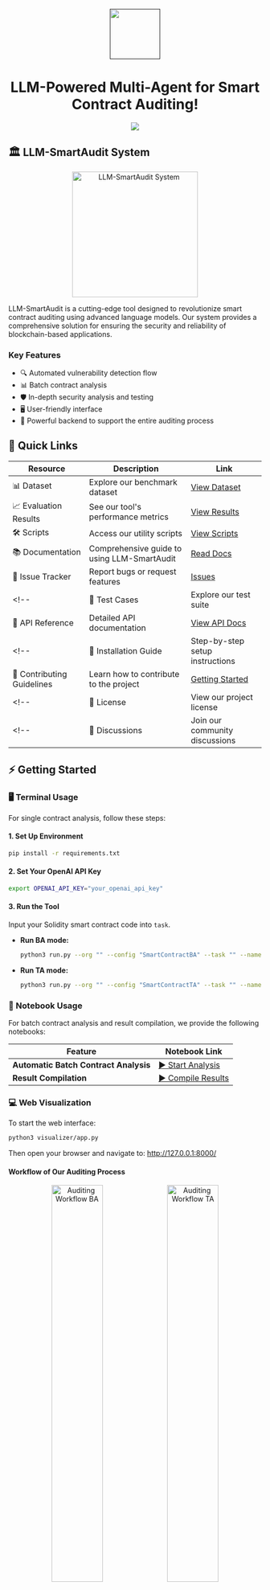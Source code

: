 
<div align="center">

  <a href=""><picture>
    <img src="./images/logo_LLM.jpg" height=100>
      </picture></a>


# LLM-Powered Multi-Agent for Smart Contract Auditing!

![](https://i.ibb.co/sJ7RhGG/image-41.png)
</div>

## 🏛️  LLM-SmartAudit System

<div align="center">
  <img src="./images/framework.png" alt="LLM-SmartAudit System" height="250">
</div>

LLM-SmartAudit is a cutting-edge tool designed to revolutionize smart contract auditing using advanced language models. Our system provides a comprehensive solution for ensuring the security and reliability of blockchain-based applications.

### Key Features

- 🔍 Automated vulnerability detection flow
- 📊 Batch contract analysis
- 🛡️ In-depth security analysis and testing
- 🖥️ User-friendly interface
- 🚀 Powerful backend to support the entire auditing process

## 📑 Quick Links
| Resource | Description | Link |
|----------|-------------|------|
| 📊 Dataset | Explore our benchmark dataset | [View Dataset](https://github.com/LLMAudit/LLMSmartAuditTool/tree/main/benchmark) |
| 📈 Evaluation Results | See our tool's performance metrics | [View Results](https://github.com/LLMAudit/LLMSmartAuditTool/tree/main/evaluation) |
| 🛠️ Scripts | Access our utility scripts | [View Scripts](https://github.com/LLMAudit/LLMSmartAuditTool/blob/main/scripts) |
| 📚 Documentation | Comprehensive guide to using LLM-SmartAudit | [Read Docs](https://github.com/LLMAudit/LLMSmartAuditTool/wiki) |
| 🐛 Issue Tracker | Report bugs or request features | [Issues](https://github.com/LLMAudit/LLMSmartAuditTool/issues) |
<!-- | 🧪 Test Cases | Explore our test suite | [View Tests](https://github.com/LLMAudit/LLMSmartAuditTool/tree/main/tests) |
| 📝 API Reference | Detailed API documentation | [View API Docs](https://github.com/LLMAudit/LLMSmartAuditTool/blob/main/API.md) | -->
<!-- | 🚀 Installation Guide | Step-by-step setup instructions | [Getting Started](#️#getting-started) |
| 👥 Contributing Guidelines | Learn how to contribute to the project | [Getting Started](#️#notebook-usage) | -->
<!-- | 📜 License | View our project license | [License](https://github.com/LLMAudit/LLMSmartAuditTool/blob/main/LICENSE) | -->
<!-- | 💬 Discussions | Join our community discussions | [Discussions](https://github.com/LLMAudit/LLMSmartAuditTool/discussions) | -->


## ⚡️ Getting Started

### 🖥️ Terminal Usage

For single contract analysis, follow these steps:

#### 1. Set Up Environment

```bash
pip install -r requirements.txt
```

#### 2. Set Your OpenAI API Key

```bash
export OPENAI_API_KEY="your_openai_api_key"
```

#### 3. Run the Tool

Input your Solidity smart contract code into `task`.

- **Run BA mode:**
  ```bash
  python3 run.py --org "" --config "SmartContractBA" --task "" --name "" --model ""
  ```

- **Run TA mode:**
  ```bash
  python3 run.py --org "" --config "SmartContractTA" --task "" --name "" --model ""
  ```

### 📓 Notebook Usage

For batch contract analysis and result compilation, we provide the following notebooks:

| Feature | Notebook Link |
|---------|---------------|
| **Automatic Batch Contract Analysis** | [▶️ Start Analysis](https://github.com/LLMAudit/LLMSmartAuditTool/blob/main/scripts/auto_test.ipynb) |
| **Result Compilation** | [▶️ Compile Results](https://github.com/LLMAudit/LLMSmartAuditTool/blob/main/scripts/generateTAReports.ipynb) |

### 💻️ Web Visualization

To start the web interface:

```bash
python3 visualizer/app.py
```

Then open your browser and navigate to: http://127.0.0.1:8000/

#### Workflow of Our Auditing Process

<div align="center">
  <img src='./images/chatchain_1.png' width="45%" style="max-width: 250px;" alt="Auditing Workflow BA">
  <img src='./images/chatchain_2.png' width="45%" style="max-width: 250px;" alt="Auditing Workflow TA">
</div>

#### Monitoring the Running Process

<div align="center">
  <img src='./images/Index.png' width="35%" style="max-width: 300px;" alt="Monitoring Process 1">
  <img src='./images/index2.png' width="30%" style="max-width: 300px;" alt="Monitoring Process 2">
  <img src='./images/index3.png' width="30%" style="max-width: 300px;" alt="Monitoring Process 3">
</div>

#### Replay Multi-conversations Between LLM-based Agents

<div align="center">
  <img src='./images/replay_1.png' width="45%" style="max-width: 300px;" alt="Replay Process 1">
  <img src='./images/replay_2.png' width="45%" style="max-width: 300px;" alt="Replay Process 2">
</div>

## 🐞 Prompt of Detector Design in TA Mode

| ID | Scenario | Description |
|---|-------|---------------------------|
|1|Arithmetic Detector| Integer Overflow/Underflow vulnerabilities can occur in the following cases: <br> 1. When the result of an arithmetic operation exceeds the maximum or falls below the minimum value that can be stored in the data type being used in the contract code. <br> 2. When the contract does not include any checks for integer overflow/underflow when performing calculations involving tokens and prices. <br> 3. When the contract uses `SafeMath`, ensure that each arithmetic operation uses `SafeMath` functions to prevent overflow and underflow. <br> Please conduct a thorough analysis, considering the following information: <br> 1. Review the contract's code logic to identify any potential areas where arithmetic operations might cause overflow or underflow. <br> 2. Examine critical functions, particularly those involving token transfers, balances, and price calculations, to ensure they have proper checks in place. <br> 3. Verify that every arithmetic operation in the contract uses `SafeMath` functions to prevent overflow and underflow.
|2|Reentrancy Detector|Reentrancy vulnerabilities can occur in the following cases:<br>1. When the contract makes an external call to another contract or address, and that call can re-enter the original contract before the initial function execution is complete, <br> 2. When state changes in the contract are performed after an external call, allowing reentrant calls to manipulate the contract's state,<br>3. When there are no proper mechanisms such as the Checks-Effects-Interactions pattern or ReentrancyGuard to prevent reentrancy attacks.<br>Please conduct a thorough analysis, considering the following information:<br>1. Review the contract's code logic to identify any potential areas where external calls are made that could lead to reentrancy issues,<br>2. Examine critical functions, particularly those involving Ether transfers, token transfers, and balance updates, to ensure they have proper checks in place,<br>3. Verify that the contract uses the Checks-Effects-Interactions pattern or ReentrancyGuard to prevent reentrancy attacks. |
|3|Unchecked Send Detector|Unchecked External Call vulnerabilities can result in unintended consequences and create opportunities for malicious actors to exploit the contract. Please conduct a thorough analysis, considering the following information:<br>1. Review the contract's code logic to identify any potential areas where external calls are made without checking the success of the call,<br>2. Examine critical functions, particularly those involving fund transfers or interactions with other contracts, to ensure they check the return value of external calls,<br>3. Investigate scenarios in which external calls can fail silently, leading to potential security risks or loss of funds,<br>4. Pay special attention to instances of ERC20 transfer and transferFrom calls to ensure their return values are checked.|
|4|Unchecked Low-Level-Call Detector|There are three cases, the contract may have Unchecked Low-level Calls:<br>1. When low-level calls (such as `call`, `delegatecall`, `send`) are not adequately checked, the calling contract may execute code in the external contract without ensuring the external contract's behavior is as expected.<br>2. When the external contract's code is not trusted or its behavior is unpredictable, it can compromise the overall security and stability of the calling contract.<br>3. When the execution of low-level function calls fails, the contract does not handle errors. The contract does not provide any mechanism to handle or revert the transaction, potentially resulting in a loss of funds.|
|5|TOD Detector| Transactions Order Dependence vulnerabilities can result in unintended consequences and create opportunities for malicious actors to exploit transaction sequencing.<br>Please conduct a thorough analysis, considering the following information:<br>1. Review the contract's code logic to identify any potential areas where the order of transaction execution might have an impact on the contract's behavior,<br>2. Examine critical functions, particularly those involving fund transfers or resource allocation, to ensure they are not susceptible to Transactions Order Dependence,<br>3. Investigate scenarios in which gas prices can be manipulated to change the order of transaction execution.|
|6|Timestamp Manipulation Detector|Timestamp Manipulation vulnerabilities can occur in the following cases:<br>1. When the contract relies on block timestamps (e.g., block.timestamp, now) for critical decisions, such as generating randomness or enforcing time-based conditions,<br>2. When the contract uses block timestamps to determine the outcome of random number generation, which can be manipulated by miners,<br>3. When the contract's logic depends on exact timestamps for time-based conditions like auction timing or lockup periods, allowing miners to manipulate the outcome,<br>Please conduct a thorough analysis, considering the following information:<br>1. Review the contract's code logic to identify any potential areas where block timestamps are used for critical decisions,<br>2. Examine critical functions, particularly those involving randomness generation, timed conditions, and state changes based on timestamps, to ensure they have proper checks in place,<br>3. Verify that the contract minimizes reliance on block timestamps and uses alternative methods where possible to prevent manipulation.|
|7|Predictable Randomness Detector| There are two cases, the code may have Predictable Randomness vulnerabilities:<br>1. Reliance on blockhash for randomness, which pertains to the flawed generation of random numbers within smart contracts. Random numbers often influence the decisions or outcomes of contract functionalities. If the process of random number generation is compromised, adversaries may predict the contract outcome, leading to potential exploitation,<br>2. Reliance on blocknumber for randomness, which will be used by attacker if he control the number of blocks mined in a given time frame. If the process of random number generation is compromised, adversaries may predict the contract outcome, leading to potential.|
|8|TX Reliance Detector|There are one cases, the code may have Reliance on `tx.origin` vulnerabilities:<br>1. When the contract relies on `tx.origin` to verify the owner of the contract or ensure that only the contract owner can call a withdraw function, it's important to note that `tx.origin` represents the original sender of the transaction, which can differ from the immediate caller, making it an unsafe access control method in contract-to-contract interactions.<br>Please conduct a thorough analysis, considering the following information:<br>1. Review the contract's code logic to identify any potential areas where `tx.origin` is used for access control.<br>2. Examine critical functions, particularly those involving ownership verification and access control mechanisms, to ensure they do not rely on `tx.origin`.<br>3. Verify that the contract uses safer alternatives like `msg.sender` for access control where possible to prevent vulnerabilities.|
|9|Suicide Detector|Your analysis should determine if this function is protected by strong access control mechanisms, preventing its misuse and the potential loss of contract funds. Proceed with the following steps in your analysis:<br>1. Scrutinize the contract's code to determine if the `selfdestruct` function is safeguarded with appropriate restrictions to prevent unauthorized access,<br>2. Scan the contract for any uses of `selfdestruct(msg.sender)`. Document each instance and investigate the associated access control logic to ensure only the legitimate contract owner can invoke this function,<br>3. Similarly, identify any usage of `suicide(owner)` within the contract's code. Review the access controls in place to confirm that only authorized parties can execute this function,<br>4. Evaluate the current access control setup for both patterns. Look for vulnerabilities that could allow non-owners or unauthorized users to exploit these functions.|
|10|Gas Limit Detector|There are two cases, the code may have Gas Limit vulnerabilities: <br>1. Lack of gas limit considerations: the contract does not consider the gas limit when executing a function OR external calls, and the function performs a while loop that can potentially iterate a large number of times, leading to out-of-gas errors and failed transactions,<br>2. Potential denial-of-service (DoS) vulnerability: the contracts do not include any gas limit checks or other mechanisms to prevent DoS attacks. This can allow malicious actors to perform resource-intensive operations, leading to network congestion or contract unavailability.|
|11|Price Manipulation Detector|  There are two cases where the contract may have Price Manipulation vulnerabilities:<br>1. When the contract allows arbitrary adjustment of token prices by a centralized authority without any checks or balances, potentially leading to unfair trades,<br>2. When the contract does not utilize decentralized or transparent mechanisms for determining token prices, allowing for potential exploitation by the controlling entity. <br>Please conduct a thorough analysis, considering the following information:<br>1. Review the contract's code logic to identify any potential areas where token prices can be manipulated by a centralized authority or other entities.<br>2. Examine critical functions involved in price determination and trading mechanisms to ensure they use decentralized and transparent methods, such as price oracles or automated market makers.<br>3. Verify that the contract includes safeguards to prevent unauthorized or unfair price adjustments, such as multi-signature requirements, time delays, or on-chain governance mechanisms.|
|12|Data Corruption Detector| There are two cases where the contract may have Assumption of Fixed-Length Array vulnerabilities:<br>1. When the contract incorrectly assumes that an array returned by a function has a fixed length, potentially leading to data corruption or out-of-bounds errors if the actual array length differs,<br>2. When the contract does not handle dynamic array lengths properly, causing incorrect data processing or logic errors.|
|13|Withdrawal Function Detector|Your analysis should determine if the contract provides a secure method for users to withdraw their funds.<br>Proceed with the following steps in your analysis:<br>1. Scrutinize the contract's code to determine if there is a function that allows users to withdraw their deposited funds,<br>2. Scan the contract for any functions related to withdrawing Ether or other assets. Document each instance and investigate the logic to ensure it is implemented securely，<br>3. Evaluate whether the withdrawal function, if present, follows best practices to prevent common vulnerabilities such as reentrancy attacks. Ensure it uses the Checks-Effects-Interactions pattern，<br>4. If no withdrawal function is found, assess the impact on users who have deposited funds into the contract. Highlight the importance of having a secure withdrawal mechanism.|
|14|Lack Authorization Detector| This type of vulnerability occurs when functions are accessible to unauthorized users, leading to potential misuse and exploitation of contract functionalities. Proceed with the following steps in your analysis: <br>1. Scrutinize the contract's code to identify all functions that modify the state of the contract or perform sensitive operations,<br>2. Determine if each identified function has appropriate access control mechanisms, such as `onlyOwner`, `onlyAdmin`, or other custom modifiers that restrict access to authorized users only,<br>3. Look for any functions that do not have explicit access control modifiers and assess whether their unrestricted access could lead to unauthorized actions,<br>4. Evaluate the current access control setup for potential bypasses or weaknesses that could allow unauthorized users to call restricted functions.|
|15|Data Inconsistency Detector|This type of vulnerability occurs when data may become inconsistent due to incorrect assumptions about how data is stored, accessed, or modified.<br>Proceed with the following steps in your analysis:<br>1. Scrutinize the contract's code to identify any assumptions made about the behavior of storage and memory when handling data.<br>2. Look for patterns where data is copied from storage to memory, or vice versa, and determine if these operations are performed correctly.<br>3. Identify any functions or segments of code where temporary copies of data are made, and assess whether these copies are used appropriately without causing unintended modifications to the original data.<br>4. Evaluate the overall logic of data manipulation within the contract to ensure that all operations maintain consistency and integrity of the stored data.|
|16|Hash Collision Detector|  This type of vulnerability occurs when different inputs produce the same hash due to improper handling of concatenated values, leading to potential security issues. Proceed with the following steps in your analysis:<br>1. Scrutinize the contract's code to identify any functions that generate hashes from input values,<br>2. Look for patterns where multiple input values are concatenated without clear delimiters before hashing. Pay special attention to the use of `abi.encodePacked` for concatenation,<br>3. Determine if the concatenated inputs can produce the same hash for different combinations of input values, leading to potential hash collisions,<br>4. Evaluate the logic for generating and handling hashes within the contract to ensure that the potential for hash collisions is minimized.|
|17|Uninitialized Return Variable Detector|  This type of vulnerability occurs when a function declares a return variable but does not properly initialize or set it, leading to incorrect or unpredictable return values. Proceed with the following steps in your analysis:<br>1. Scrutinize the contract's code to identify any functions that declare return variables,<br>2. Look for patterns where return variables are declared but not properly initialized or assigned a value within the function,<br>3. Determine if the function correctly returns the intended value, ensuring that the return variable is set appropriately before the function exits,<br>4. Evaluate the logic and flow of the function to ensure that all paths correctly initialize and set the return variable.|
|18|Misdeclared Constructor Detector| This type of vulnerability occurs when a constructor is incorrectly declared using outdated syntax, causing it to be treated as a normal function rather than a constructor. This can lead to unauthorized initialization or modification of contract state variables.<br>Proceed with the following steps in your analysis:<br>1. Scrutinize the contract's code to identify any functions that are intended to be constructors,<br>2. Look for functions that have the same name as the contract and determine if they are intended to act as constructors. In modern Solidity versions, constructors should use the `constructor` keyword instead,<br>3. Check if these functions are public and can be called by any user, leading to potential unauthorized access or modification of contract state variables,<br>4. Evaluate the overall contract initialization logic to ensure that constructors are correctly declared and that no unintended public functions exist that can initialize or modify contract state variables.|
|19|Missing Only Owner Detector|There are two main cases where this vulnerability might occur:<br>1. Functions intended to be restricted to the contract owner are callable by any user due to the absence of the `onlyOwner` modifier or equivalent access control mechanism. This can lead to unauthorized actions such as token minting, ownership transfer, or critical state changes.<br>2. Functions intended to be restricted to specific authorized users lack proper access control, allowing any user to execute them and potentially exploit the contract.|
|20|Misuse Msg Value Detector| There are key indicators of this vulnerability:<br>1. Incorrectly allocating the total `msg.value` to each item within a loop, rather than dividing `msg.value` properly among the items.<br>2. Misallocation of funds where each iteration of the loop assigns the entire `msg.value` instead of the correct portion, leading to an unintended and excessive distribution.｜
|21|Precision Loss Detector|There are specific cases where the code may have Precision Loss vulnerabilities:<br>1. Loss of precision in arithmetic operations, which can occur when dealing with fractional values, particularly in reward calculations or proportional distributions. This can lead to incorrect computations and unfair distributions.<br>2. Use of integer division for operations requiring high precision, which can result in truncation and significant errors, especially for small or unevenly distributed values.|
|22|Redundant Conditional Detector|There are specific cases where the code may have Redundant Conditional Check vulnerabilities:<br>1. Conditional checks that always evaluate to true or false, which add unnecessary complexity and gas costs to the code.<br>2. Conditions that duplicate checks already performed earlier in the code, leading to redundant operations and inefficient execution.|
|23|Oracle Dependency Detector|There are two main concerns related to External Oracle Dependency vulnerabilities:<br>1. Dependence on a single external oracle for critical data, which pertains to the reliability of the data source. If the oracle is compromised, provides incorrect data, or becomes unavailable, the contract's functionalities could be adversely affected.<br>2. Lack of fallback mechanisms, which can lead to the contract failing if the external oracle call fails or returns invalid data. This could be exploited by adversaries to disrupt the contract's operations.|
|24|Ownership Hijacking Detector|There is one main concern related to this vulnerability:<br>1. The change owner function allows any address to change the owner of the contract without any authorization checks. This can lead to unauthorized access and control over the contract.|
|25|Centralization Risk Detector|There are specific cases where the code may have Centralization Risk vulnerabilities:<br>1. Functions that can only be executed by a single address (e.g., owner), which centralizes control and poses a risk if that address is compromised.<br>2. Lack of decentralized or multi-signature mechanisms for critical operations, leading to potential abuse of power by a single entity.|
|26|Funding Calculation Detector|There are two cases where the code may have Funding Rate Calculation Precision vulnerabilities:<br>1. Simplistic funding rate calculation that does not consider all necessary factors. This can lead to incorrect funding rates, which can be manipulated by providing incorrect input values. A robust funding rate calculation should account for various factors and validations to prevent exploitation.<br>2. Lack of input validation for critical parameters (e.g., spotPrice, markPrice) used in the funding rate calculation. Malicious actors could potentially manipulate these parameters to influence the funding rate calculation.|
|27|Flash Loan Detector| There is one main case where the code may have Flash Loan Fee Manipulation vulnerabilities:<br>1. Lack of access control on the function that sets the flash loan fee. If the process of setting the flash loan fee is not properly restricted, any user could manipulate the fee to an arbitrary value, potentially increasing it right before taking a loan and reducing it immediately after, affecting the fees paid by others or manipulating the contract for profit.|
|28|Mapping Getter Detector|There is one main case where the code may have Misuse of Mapping Getter vulnerabilities:<br>1. Incorrect use of mapping getter syntax by attempting to call the mapping as a function, e.g., `this.mappingName(key)`, instead of accessing it directly, e.g., `mappingName[key]`. This can lead to syntax errors and increased gas costs.|
|29|GetterFunctionDetector|There is one main case where the code may have Lack of Getter Function Implementation vulnerabilities:<br>1. Interface functions are declared but not implemented in the contract. If an interface declares a function, it must be implemented by the contract to ensure the contract complies with the interface requirements.|
|30|Unnecessary Comparison Detector| There are specific cases where the code may have Unnecessary Comparison vulnerabilities:<br>1. Comparing a boolean value to true or false explicitly, instead of using the boolean value directly. This can reduce readability and potentially introduce errors in logical expressions.<br>2. Using redundant comparisons in conditional statements where a simpler, more direct approach can be applied.|
|31|Inconsistent Initialization Detector|This type of vulnerability arises when state variables are initialized using a function that relies on the state of other variables, which may not yet be set or initialized, leading to unpredictable or unintended behavior.<br>There are two cases where the code may have Inconsistent Initialization vulnerabilities:<br>1. Initialization of a state variable using a function call where the function's logic depends on the state of other variables that are not yet initialized. This can lead to incorrect values being set for the variable.<br>2. Initialization order of state variables where the value of one variable depends on the value of another variable that has not been initialized yet.|
|32|Source Swapping Detector| This type of vulnerability arises when a function allows the swapping of yield sources without ensuring that the deposit token of the new yield source matches the current one, which can lead to inconsistencies and potential issues in the contract's operations.<br>There is one primary case where the code may have Potential Inconsistency in Yield Source Swapping vulnerabilities:<br>1. A function that allows the owner to swap the current yield source with a new one without verifying that the deposit token of the new yield source is the same as the current one. This can lead to inconsistencies and operational issues if the deposit tokens are different.|
|33|Signature Verification Detector|This type of vulnerability arises when the contract verifies the signer in an insecure or incorrect manner, which can lead to unauthorized transactions and potential security breaches.<br>There is one primary case where the code may have Incorrect Signature Verification vulnerabilities:<br>1. A function that uses the signature to recover the signer and then verifies that the signer is the `msg.sender`. This allows any caller to execute transactions using their own signature, leading to unauthorized actions.|
|34|Order Initialization Detector|There are specific cases where the code may have Order of Inheritance Initialization vulnerabilities:<br>1. The constructors of the inherited contracts are called in the order determined by the linearized order, not by the order specified in the derived contract’s constructor. This can lead to unexpected and incorrect initialization of state variables.<br>2. The diamond problem, where a contract inherits from multiple contracts that share a common base, can cause ambiguity and lead to unpredictable behavior due to multiple initializations of the base contract.|
|35|ImpracticalityMatchDetector|There are specific cases where the code may have Impracticality of Exact Match vulnerabilities:<br>1. The use of `this.balance` for checking if the funding goal is reached is flawed. This exact comparison is risky because even a tiny amount above or below the target amount will result in a false value. Moreover, users could manipulate the contract by sending an exact amount to influence the outcome.<br>2. Relying on an exact balance match for contract logic can lead to unexpected failures or exploitations due to the granularity of ether (wei) and typical transaction handling in Ethereum.|
|36|Inconsistent Tokens Detector|There are two cases, the code may have Inconsistent Base Tokens vulnerabilities:<br>1. The contract does not verify that both the old and new strategies use the same base token during migration. If the new strategy uses a different base token, it will not recognize the tokens received during migration, potentially resulting in the loss of funds.<br>2. The contract should ensure that any strategy migrations verify the base token consistency to avoid tokens getting stuck or being inaccessible.|
|37|Partial Withdrawals Detector|There are two primary cases where the code may have No Fallback Function vulnerabilities:<br>1. Contracts that do not define a fallback function, which could lead to accidental loss of ether sent to the contract, as the contract will reject ether transfers if there is no payable fallback function.<br>2. Contracts that require handling unexpected ether transfers, but lack a mechanism to do so, potentially causing ether to be locked in the contract or the transaction to revert.|
|38|Unlimited Token Detector|This vulnerability occurs when a contract approves an unlimited or unnecessarily large amount of tokens for another address to spend. There are two primary cases where the code may have Unlimited Token Approval vulnerabilities:<br>1. Calls to approve() or increaseAllowance() methods with very large values (e.g., type(uint256).max, 2^256 - 1, or -1).<br>2. Approval of token amounts significantly larger than what's immediately necessary for a transaction.<br>Remember that proper token approval should only grant permission for the exact amount needed for the current operation.|
|39|Input Validation Detector|Lack of Input Validation vulnerabilities can lead to unexpected behavior and security risks, allowing attackers to exploit invalid or malicious inputs.<br>Please conduct a thorough analysis, considering the following information:<br>1. Review the contract's code logic to identify any potential areas where inputs are not properly validated.<br>2. Examine critical functions, particularly those involving fund transfers, resource allocation, or state changes, to ensure they are not susceptible to Lack of Input Validation.<br>3. Investigate scenarios where user inputs can be manipulated or are not checked for validity, such as zero addresses, negative values, or values exceeding certain thresholds.|
|40|DoS Detector| Your primary objective is to conduct a comprehensive inspection of the provided contract code, with a particular focus on identifying vulnerabilities related to Denial of Service (DoS). DoS vulnerabilities can occur in the following cases:<br>1. When loops have an unbounded iteration count, leading to potential gas exhaustion.<br>2. When the contract makes external calls that can fail or consume excessive gas.<br>3. When the contract depends on certain state conditions that can be manipulated by an attacker to cause failures.<br>4. When an attacker can send high-gas transactions to consume most of the block's gas limit, making it difficult for other transactions to be included in the block.<br>Please conduct a thorough analysis, considering the following information:<br>1. Review the contract's code logic to identify any potential areas where unbounded loops might cause gas exhaustion.<br>2. Examine external calls in the contract and ensure they are handled properly to avoid excessive gas consumption or failures.<br>3. Analyze state-dependent logic to identify any potential manipulations that could cause DoS.<br>4. Consider the overall design of the contract to ensure it is resilient against high-gas transactions and other DoS tactics.|


## 🚀 Newly Discovered Vulnerabilities:
Our models have successfully identified **11 vulnerabilities** across **4 different types** that were not detected in the audit reports from Real-world datasets. These findings have been submitted to the Code4rena community for verification.


- **Unlimited Token Approval**:

 > -- SushiYieldSource.sol of Project `14`: The `supplyTokenTo` function, the contract calls `sushiAddr.approve(address(sushiBar), amount);` which approves the SushiBar contract to spend the specified `amount` of tokens. If the `amount` is significantly larger than what is necessary for the current operation, it can lead to a situation where the SushiBar contract has excessive approval to spend tokens on behalf of the user. This can be exploited if the SushiBar contract is compromised or behaves unexpectedly, allowing an attacker to drain tokens from the user's account.

```solidity
  function supplyTokenTo(uint256 amount, address to) public override {
      sushiAddr.transferFrom(msg.sender, address(this), amount);
      sushiAddr.approve(address(sushiBar), amount);

      ISushiBar bar = sushiBar;
      uint256 beforeBalance = bar.balanceOf(address(this));
      
      bar.enter(amount);
      
      uint256 afterBalance = bar.balanceOf(address(this));
      uint256 balanceDiff = afterBalance.sub(beforeBalance);
      
      balances[to] = balances[to].add(balanceDiff);
  }
```

  > --  NFTXStakingZap.sol of Project `69`: The contract contains a potential Unlimited Token Approval vulnerability in the constructor where it calls the approve function with a maximum value for the WETH token. Specifically, the line:
  `IERC20Upgradeable(address(IUniswapV2Router01(_sushiRouter).WETH())).approve(_sushiRouter, type(uint256).max);`
  This allows the sushiRouter to spend an unlimited amount of WETH tokens on behalf of the contract, which can be exploited if the sushiRouter is compromised or if there are any unforeseen issues with the router's implementation. 

```solidity
constructor(address _nftxFactory, address _sushiRouter) Ownable() ReentrancyGuard() {
    nftxFactory = INFTXVaultFactory(_nftxFactory);
    lpStaking = INFTXLPStaking(INFTXSimpleFeeDistributor(INFTXVaultFactory(_nftxFactory).feeDistributor()).lpStaking());
    inventoryStaking = INFTXInventoryStaking(INFTXSimpleFeeDistributor(INFTXVaultFactory(_nftxFactory).feeDistributor()).inventoryStaking());
    sushiRouter = IUniswapV2Router01(_sushiRouter);
    WETH = IWETH(IUniswapV2Router01(_sushiRouter).WETH());
    IERC20Upgradeable(address(IUniswapV2Router01(_sushiRouter).WETH())).approve(_sushiRouter, type(uint256).max);
}
```

 >  -- PARMinerV2.sol of Project `115`: The contract contains a line where it approves an unlimited amount of tokens for the core contract to spend on behalf of the PARMinerV2 contract. Specifically, the line `_par.approve(address(_a.parallel().core()), uint256(-1));` sets the allowance to the maximum possible value for the core contract. This creates a vulnerability known as Unlimited Token Approval, which can be exploited by malicious actors if they gain control over the core contract, allowing them to drain tokens from the PARMinerV2 contract without any restrictions.

- **Lack of Input Validation**:
>  -- sYETIToken.sol of Project `66`: In the `setTransferRatio` function, there is a check to ensure that the `newTransferRatio` is not zero and does not exceed `1e18`. However, there is no validation to ensure that the `newTransferRatio` is within a reasonable range for the intended use case. If an excessively high value were to be set, it could lead to unintended consequences in the contract's logic.

```
  function setTransferRatio(uint256 newTransferRatio) external onlyOwner {
      require(newTransferRatio != 0, "Zero transfer ratio");
      require(newTransferRatio <= 1e18, "Transfer ratio too high");
      transferRatio = newTransferRatio;
  }
```

-- **Handling Partial Withdrawals**
> -- yVault.sol of Project `107`: The contract does not adequately handle scenarios where the old strategy may not have sufficient funds to fulfill the `withdraw` call for the full amount during migration. If the old strategy has insufficient funds, tokens could be left behind, leading to potential loss of funds or incomplete migration.

> -- synthVault.sol of Project `20`: The contract does not adequately handle scenarios where a user attempts to withdraw a partial amount of their deposit. In the `_processWithdraw` function, the withdrawal amount is calculated based on the basis points provided, but there is no check to ensure that the amount being withdrawn is available in the user's balance. If the user tries to withdraw more than their available balance, it could lead to an underflow or an incorrect state of the user's deposit and weight mappings. This could result in the user being unable to withdraw their full balance or losing track of their actual deposits and weights.

-- **Unchecked External Calls**
>  -- yVault.sol of Project `107`: The `earn` function and `withdraw` function makes an external call to the `controller` contract to earn tokens after transferring the tokens to the controller. However, there is no check on the success of the `safeTransfer` call. If the `controller` contract is malicious or fails for any reason, the contract would not be aware of this failure, potentially leading to a loss of funds or unintended behavior.

> -- IndexTemplate.sol of Project `71`: In the `deposit` function, the contract calls `vault.addValue(_amount, msg.sender, address(this));` without checking the return value. If the `addValue` function in the `vault` contract fails (e.g., due to a require statement), the transaction will revert, but the state changes that occur before this call (like minting tokens) will not be reverted, leading to inconsistent states.

> -- IndexTemplate.sol of Project `71`: The contract makes several external calls to other contracts, particularly in the `getUnifiedAssets` function where it calls `IVault(vaults[i]).totalAssets()` and `IERC20Detailed(IVault(vaults[i]).token()).decimals()`. These calls do not check the return values, which can lead to silent failures if the called contract does not behave as expected. For instance, if `totalAssets()` fails or returns an unexpected value, it could lead to incorrect calculations and potential loss of funds.

>  -- UniV3Vault.sol of Project `58`: The contract makes several external calls to the `INonfungiblePositionManager` interface, particularly in the `collectEarnings`, `_push`, and `_pullUniV3Nft` functions. These functions involve transferring tokens and collecting earnings without checking the return values of these calls.


<div align="center">

  <img src="https://i.ibb.co/sJ7RhGG/image-41.png" alt="Smart Contract Auditing Banner">
</div>

## 🤝 Contributing

We welcome contributions from the community! If you'd like to contribute, please:

1. Fork the repository
2. Create a new branch for your feature
3. Commit your changes
4. Push to your branch
5. Open a pull request

## 📄 License

This project is licensed under the MIT License - see the [LICENSE](LICENSE) file for details.

LLM-SmartAudit is licensed and distributed under the AGPL-3.0 (AGPLv3) License